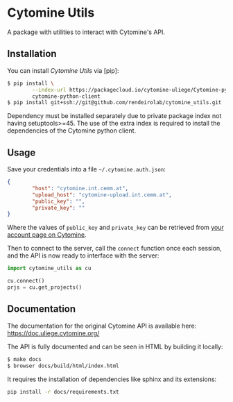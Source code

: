 # Cytomine Utils

A package with utilities to interact with Cytomine's API.

## Installation

You can install _Cytomine Utils_ via [pip]:

```bash
$ pip install \
        --index-url https://packagecloud.io/cytomine-uliege/Cytomine-python-client/pypi/simple \
        cytomine-python-client
$ pip install git+ssh://git@github.com/rendeirolab/cytomine_utils.git
```
Dependency must be installed separately due to private package index not having setuptools>=45.
The use of the extra index is required to install the dependencies of the Cytomine python client.

## Usage

Save your credentials into a file `~/.cytomine.auth.json`:
```json
{
        "host": "cytomine.int.cemm.at",
        "upload_host": "cytomine-upload.int.cemm.at",
        "public_key": "",
        "private_key": ""
}
```
Where the values of `public_key` and `private_key` can be retrieved from [your account page on Cytomine](http://cytomine.int.cemm.at/#/account).

Then to connect to the server, call the `connect` function once each session, and the API is now ready to interface with the server:
```python
import cytomine_utils as cu

cu.connect()
prjs = cu.get_projects()
```

## Documentation

The documentation for the original Cytomine API is available here: https://doc.uliege.cytomine.org/

The API is fully documented and can be seen in HTML by building it locally:

```bash
$ make docs
$ browser docs/build/html/index.html
```
It requires the installation of dependencies like sphinx and its extensions:
```bash
pip install -r docs/requirements.txt
```
